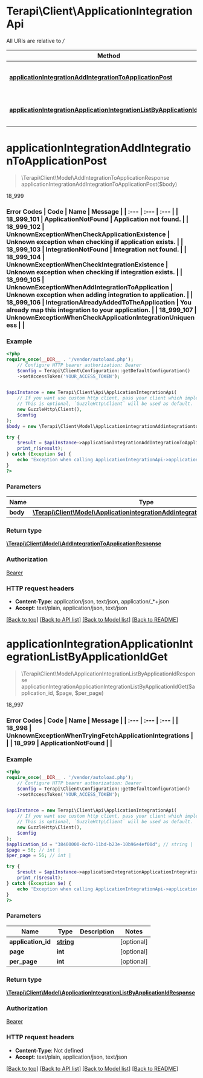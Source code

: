 # Terapi\Client\ApplicationIntegrationApi

All URIs are relative to */*

Method | HTTP request | Description
------------- | ------------- | -------------
[**applicationIntegrationAddIntegrationToApplicationPost**](ApplicationIntegrationApi.md#applicationintegrationaddintegrationtoapplicationpost) | **POST** /application-integration/add-integration-to-application | 18_999
[**applicationIntegrationApplicationIntegrationListByApplicationIdGet**](ApplicationIntegrationApi.md#applicationintegrationapplicationintegrationlistbyapplicationidget) | **GET** /application-integration/application-integration-list-by-application-id | 18_997

# **applicationIntegrationAddIntegrationToApplicationPost**
> \Terapi\Client\Model\AddIntegrationToApplicationResponse applicationIntegrationAddIntegrationToApplicationPost($body)

18_999

### Error Codes | Code | Name | Message | | :--- | :--- | :--- | | 18_999_101 | ApplicationNotFound | Application not found. | | 18_999_102 | UnknownExceptionWhenCheckApplicationExistence | Unknown exception when checking if application exists. | | 18_999_103 | IntegrationNotFound | Integration not found. | | 18_999_104 | UnknownExceptionWhenCheckIntegrationExistence | Unknown exception when checking if integration exists. | | 18_999_105 | UnknownExceptionWhenAddIntegrationToApplication | Unknown exception when adding integration to application. | | 18_999_106 | IntegrationAlreadyAddedToTheApplication | You already map this integration to your application. | | 18_999_107 | UnknownExceptionWhenCheckApplicationIntegrationUniqueness |  |

### Example
```php
<?php
require_once(__DIR__ . '/vendor/autoload.php');
    // Configure HTTP bearer authorization: Bearer
    $config = Terapi\Client\Configuration::getDefaultConfiguration()
    ->setAccessToken('YOUR_ACCESS_TOKEN');


$apiInstance = new Terapi\Client\Api\ApplicationIntegrationApi(
    // If you want use custom http client, pass your client which implements `GuzzleHttp\ClientInterface`.
    // This is optional, `GuzzleHttp\Client` will be used as default.
    new GuzzleHttp\Client(),
    $config
);
$body = new \Terapi\Client\Model\ApplicationintegrationAddintegrationtoapplicationBody(); // \Terapi\Client\Model\ApplicationintegrationAddintegrationtoapplicationBody | 

try {
    $result = $apiInstance->applicationIntegrationAddIntegrationToApplicationPost($body);
    print_r($result);
} catch (Exception $e) {
    echo 'Exception when calling ApplicationIntegrationApi->applicationIntegrationAddIntegrationToApplicationPost: ', $e->getMessage(), PHP_EOL;
}
?>
```

### Parameters

Name | Type | Description  | Notes
------------- | ------------- | ------------- | -------------
 **body** | [**\Terapi\Client\Model\ApplicationintegrationAddintegrationtoapplicationBody**](../Model/ApplicationintegrationAddintegrationtoapplicationBody.md)|  | [optional]

### Return type

[**\Terapi\Client\Model\AddIntegrationToApplicationResponse**](../Model/AddIntegrationToApplicationResponse.md)

### Authorization

[Bearer](../../README.md#Bearer)

### HTTP request headers

 - **Content-Type**: application/json, text/json, application/_*+json
 - **Accept**: text/plain, application/json, text/json

[[Back to top]](#) [[Back to API list]](../../README.md#documentation-for-api-endpoints) [[Back to Model list]](../../README.md#documentation-for-models) [[Back to README]](../../README.md)

# **applicationIntegrationApplicationIntegrationListByApplicationIdGet**
> \Terapi\Client\Model\ApplicationIntegrationListByApplicationIdResponse applicationIntegrationApplicationIntegrationListByApplicationIdGet($application_id, $page, $per_page)

18_997

### Error Codes | Code | Name | Message | | :--- | :--- | :--- | | 18_998 | UnknownExceptionWhenTryingFetchApplicationIntegrations |  | | 18_999 | ApplicationNotFound |  |

### Example
```php
<?php
require_once(__DIR__ . '/vendor/autoload.php');
    // Configure HTTP bearer authorization: Bearer
    $config = Terapi\Client\Configuration::getDefaultConfiguration()
    ->setAccessToken('YOUR_ACCESS_TOKEN');


$apiInstance = new Terapi\Client\Api\ApplicationIntegrationApi(
    // If you want use custom http client, pass your client which implements `GuzzleHttp\ClientInterface`.
    // This is optional, `GuzzleHttp\Client` will be used as default.
    new GuzzleHttp\Client(),
    $config
);
$application_id = "38400000-8cf0-11bd-b23e-10b96e4ef00d"; // string | 
$page = 56; // int | 
$per_page = 56; // int | 

try {
    $result = $apiInstance->applicationIntegrationApplicationIntegrationListByApplicationIdGet($application_id, $page, $per_page);
    print_r($result);
} catch (Exception $e) {
    echo 'Exception when calling ApplicationIntegrationApi->applicationIntegrationApplicationIntegrationListByApplicationIdGet: ', $e->getMessage(), PHP_EOL;
}
?>
```

### Parameters

Name | Type | Description  | Notes
------------- | ------------- | ------------- | -------------
 **application_id** | [**string**](../Model/.md)|  | [optional]
 **page** | **int**|  | [optional]
 **per_page** | **int**|  | [optional]

### Return type

[**\Terapi\Client\Model\ApplicationIntegrationListByApplicationIdResponse**](../Model/ApplicationIntegrationListByApplicationIdResponse.md)

### Authorization

[Bearer](../../README.md#Bearer)

### HTTP request headers

 - **Content-Type**: Not defined
 - **Accept**: text/plain, application/json, text/json

[[Back to top]](#) [[Back to API list]](../../README.md#documentation-for-api-endpoints) [[Back to Model list]](../../README.md#documentation-for-models) [[Back to README]](../../README.md)


